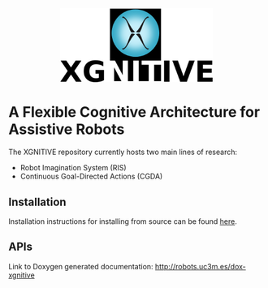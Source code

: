 <p align="center">
  <img src="doc/fig/xgnitive-400px_v2.png" alt="XGNITIVE logo" width="300"/>
</p>

# A Flexible Cognitive Architecture for Assistive Robots

The XGNITIVE repository currently hosts two main lines of research:

- Robot Imagination System (RIS)
- Continuous Goal-Directed Actions (CGDA)

## Installation
Installation instructions for installing from source can be found [here](https://github.com/roboticslab-uc3m/xgnitive/blob/develop/doc/xgnitive_install_ubuntu_14_04.md).

## APIs

Link to Doxygen generated documentation: http://robots.uc3m.es/dox-xgnitive

<!-- [![xgnitive Homepage](https://img.shields.io/badge/xgnitive--orange.svg)](http://robots.uc3m.es/dox-xgnitive) [![Latest Release](https://img.shields.io/github/tag/roboticslab-uc3m/xgnitive.svg?label=Latest Release)](https://github.com/roboticslab-uc3m/xgnitive/tags) -->
